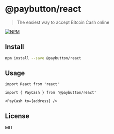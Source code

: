 # @paybutton/react

> The easiest way to accept Bitcoin Cash online

[![NPM](https://img.shields.io/npm/v/@paybutton/react.svg)](https://www.npmjs.com/package/@paybutton/react)

## Install

```bash
npm install --save @paybutton/react
```

## Usage

```tsx
import React from 'react'

import { PayCash } from '@paybutton/react'

<PayCash to={address} />
```

## License

MIT
